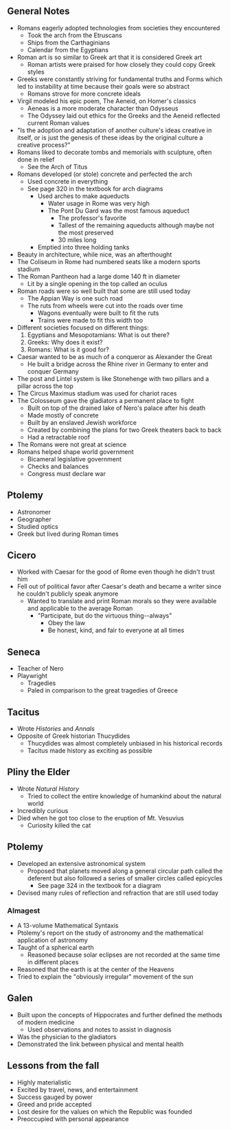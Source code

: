 ## General Notes
- Romans eagerly adopted technologies from societies they encountered
	- Took the arch from the Etruscans
	- Ships from the Carthaginians
	- Calendar from the Egyptians
- Roman art is so similar to Greek art that it is considered Greek art
	- Roman artists were praised for how closely they could copy Greek styles
- Greeks were constantly striving for fundamental truths and Forms which led to instability at time because their goals were so abstract
	- Romans strove for more concrete ideals
- Virgil modeled his epic poem, The Aeneid, on Homer's classics
	- Aeneas is a more moderate character than Odysseus
	- The Odyssey laid out ethics for the Greeks and the Aeneid reflected current Roman values
- "Is the adoption and adaptation of another culture's ideas creative in itself, or is just the genesis of these ideas by the original culture a creative process?"
- Romans liked to decorate tombs and memorials with sculpture, often done in relief
	- See the Arch of Titus
- Romans developed (or stole) concrete and perfected the arch
	- Used concrete in everything
	- See page 320 in the textbook for arch diagrams
		- Used arches to make aqueducts
			- Water usage in Rome was very high
			- The Pont Du Gard was the most famous aqueduct
				- The professor's favorite
				- Tallest of the remaining aqueducts although maybe not the most preserved
				- 30 miles long
		- Emptied into three holding tanks
- Beauty in architecture, while nice, was an afterthought
- The Coliseum in Rome had numbered seats like a modern sports stadium
- The Roman Pantheon had a large dome 140 ft in diameter
	- Lit by a single opening in the top called an oculus
- Roman roads were so well built that some are still used today
	- The Appian Way is one such road
	- The ruts from wheels were cut into the roads over time
		- Wagons eventually were built to fit the ruts
		- Trains were made to fit this width too
- Different societies focused on different things:
	1. Egyptians and Mesopotamians: What is out there?
	1. Greeks: Why does it exist?
	1. Romans: What is it good for?
- Caesar wanted to be as much of a conqueror as Alexander the Great
	- He built a bridge across the Rhine river in Germany to enter and conquer Germany
- The post and Lintel system is like Stonehenge with two pillars and a pillar across the top
- The Circus Maximus stadium was used for chariot races
- The Colosseum gave the gladiators a permanent place to fight
	- Built on top of the drained lake of Nero's palace after his death
	- Made mostly of concrete
	- Built by an enslaved Jewish workforce
	- Created by combining the plans for two Greek theaters back to back
	- Had a retractable roof
- The Romans were not great at science
- Romans helped shape world government
	- Bicameral legislative government
	- Checks and balances
	- Congress must declare war

## Ptolemy
- Astronomer
- Geographer
- Studied optics
- Greek but lived during Roman times

## Cicero
- Worked with Caesar for the good of Rome even though he didn't trust him
- Fell out of political favor after Caesar's death and became a writer since he couldn't publicly speak anymore
	- Wanted to translate and print Roman morals so they were available and applicable to the average Roman
		- "Participate, but do the virtuous thing--always"
			- Obey the law
			- Be honest, kind, and fair to everyone at all times

## Seneca
- Teacher of Nero
- Playwright
	- Tragedies
	- Paled in comparison to the great tragedies of Greece

## Tacitus
- Wrote *Histories* and *Annals*
- Opposite of Greek historian Thucydides
	- Thucydides was almost completely unbiased in his historical records
	- Tacitus made history as exciting as possible

## Pliny the Elder
- Wrote *Natural History*
	- Tried to collect the entire knowledge of humankind about the natural world
- Incredibly curious
- Died when he got too close to the eruption of Mt. Vesuvius
	- Curiosity killed the cat

## Ptolemy
- Developed an extensive astronomical system
	- Proposed that planets moved along a general circular path called the deferent but also followed a series of smaller circles called epicycles
		- See page 324 in the textbook for a diagram
- Devised many rules of reflection and refraction that are still used today

### Almagest
- A 13-volume Mathematical Syntaxis
- Ptolemy's report on the study of astronomy and the mathematical application of astronomy
- Taught of a spherical earth
	- Reasoned because solar eclipses are not recorded at the same time in different places
- Reasoned that the earth is at the center of the Heavens
- Tried to explain the "obviously irregular" movement of the sun

## Galen
- Built upon the concepts of Hippocrates and further defined the methods of modern medicine
	- Used observations and notes to assist in diagnosis
- Was the physician to the gladiators
- Demonstrated the link between physical and mental health

## Lessons from the fall
- Highly materialistic
- Excited by travel, news, and entertainment
- Success gauged by power
- Greed and pride accepted
- Lost desire for the values on which the Republic was founded
- Preoccupied with personal appearance
